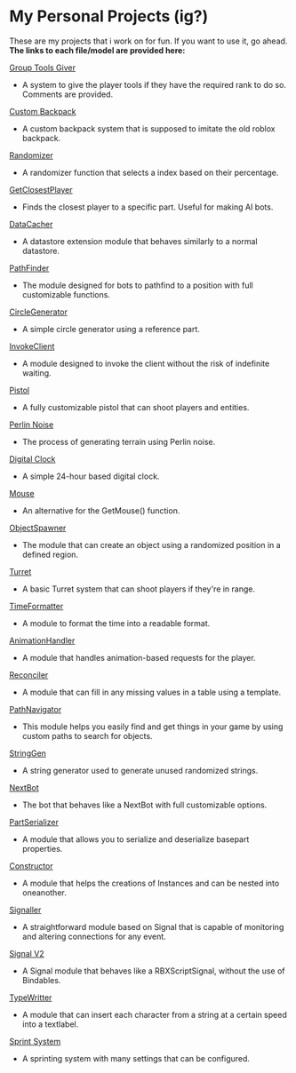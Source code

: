 # My Personal Projects (ig?)

These are my projects that i work on for fun. If you want to use it, go ahead.\
**The links to each file/model are provided here:**

[Group Tools Giver](https://create.roblox.com/store/asset/15744230662/Group-Tools-Giver)
- A system to give the player tools if they have the required rank to do so.
Comments are provided.

[Custom Backpack](https://create.roblox.com/store/asset/15835473152/Custom-Backpack)
- A custom backpack system that is supposed to imitate the old roblox backpack.

[Randomizer](https://create.roblox.com/store/asset/15711479828/Randomizer)
- A randomizer function that selects a index based on their percentage.

[GetClosestPlayer](https://create.roblox.com/store/asset/15808326558/GetClosestPlayer)
- Finds the closest player to a specific part. Useful for making AI bots.

[DataCacher](https://create.roblox.com/store/asset/16938922167/DataCacher)
- A datastore extension module that behaves similarly to a normal datastore.

[PathFinder](https://create.roblox.com/store/asset/15774087747/PathFinder)
- The module designed for bots to pathfind to a position with full customizable functions.

[CircleGenerator](https://create.roblox.com/store/asset/16920205316/CircleGenerator)
- A simple circle generator using a reference part.

[InvokeClient](https://create.roblox.com/store/asset/15920135996/Invoke-Client)
- A module designed to invoke the client without the risk of indefinite waiting.

[Pistol](https://create.roblox.com/store/asset/16506033816/Pistol)
- A fully customizable pistol that can shoot players and entities.

[Perlin Noise](https://create.roblox.com/store/asset/15961807631/Perlin-Noise)
- The process of generating terrain using Perlin noise.

[Digital Clock](https://create.roblox.com/store/asset/16972180781/Digital-Clock)
- A simple 24-hour based digital clock.

[Mouse](https://create.roblox.com/store/asset/15970181765/Mouse)
- An alternative for the GetMouse() function.

[ObjectSpawner](https://create.roblox.com/store/asset/16263917747/ObjectSpawner)
- The module that can create an object using a randomized position in a defined region.

[Turret](https://create.roblox.com/store/asset/16014101633/Turret)
- A basic Turret system that can shoot players if they're in range.

[TimeFormatter](https://create.roblox.com/store/asset/16668727527/TimeFormatter)
- A module to format the time into a readable format.

[AnimationHandler](https://create.roblox.com/store/asset/16765818059/AnimationHandler)
- A module that handles animation-based requests for the player.

[Reconciler](https://create.roblox.com/store/asset/15744249499/Reconciler)
- A module that can fill in any missing values in a table using a template.

[PathNavigator](https://create.roblox.com/store/asset/16047070889/PathNavigator)
- This module helps you easily find and get things in your game by using custom paths to search for objects.

[StringGen](https://create.roblox.com/store/asset/16144473492/StringGen)
- A string generator used to generate unused randomized strings.

[NextBot](https://create.roblox.com/store/asset/16650654459/Nextbot)
- The bot that behaves like a NextBot with full customizable options.

[PartSerializer](https://create.roblox.com/store/asset/16461952483/PartSerializer)
- A module that allows you to serialize and deserialize basepart properties.

[Constructor](https://create.roblox.com/store/asset/15744245914/Constructor)
- A module that helps the creations of Instances and can be nested into oneanother.

[Signaller](https://create.roblox.com/store/asset/15816776913/Signaller)
- A straightforward module based on Signal that is capable of monitoring and altering connections for any event.

[Signal V2](https://create.roblox.com/store/asset/17147021259/Signal-V2)
- A Signal module that behaves like a RBXScriptSignal, without the use of Bindables.

[TypeWritter](https://create.roblox.com/store/asset/15735713483/TypeWritter)
- A module that can insert each character from a string at a certain speed into a textlabel.

[Sprint System](https://create.roblox.com/store/asset/15819921722/Sprint-System)
- A sprinting system with many settings that can be configured.
